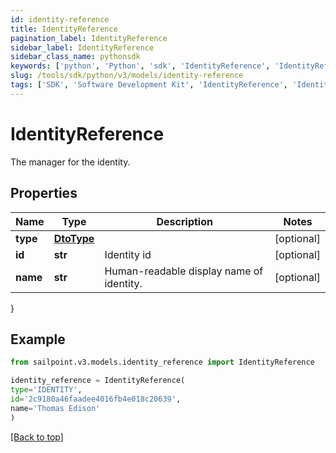 ```yaml
---
id: identity-reference
title: IdentityReference
pagination_label: IdentityReference
sidebar_label: IdentityReference
sidebar_class_name: pythonsdk
keywords: ['python', 'Python', 'sdk', 'IdentityReference', 'IdentityReference'] 
slug: /tools/sdk/python/v3/models/identity-reference
tags: ['SDK', 'Software Development Kit', 'IdentityReference', 'IdentityReference']
---
```


# IdentityReference

The manager for the identity.

## Properties

Name | Type | Description | Notes
------------ | ------------- | ------------- | -------------
**type** | [**DtoType**](dto-type) |  | [optional] 
**id** | **str** | Identity id | [optional] 
**name** | **str** | Human-readable display name of identity. | [optional] 
}

## Example

```python
from sailpoint.v3.models.identity_reference import IdentityReference

identity_reference = IdentityReference(
type='IDENTITY',
id='2c9180a46faadee4016fb4e018c20639',
name='Thomas Edison'
)

```
[[Back to top]](#) 

